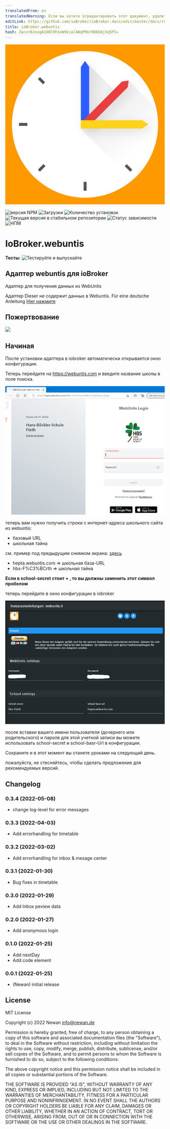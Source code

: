 ```yaml
---
translatedFrom: en
translatedWarning: Если вы хотите отредактировать этот документ, удалите поле «translationFrom», в противном случае этот документ будет снова автоматически переведен
editLink: https://github.com/ioBroker/ioBroker.docs/edit/master/docs/ru/adapterref/iobroker.webuntis/README.md
title: ioBroker.webuntis
hash: Zwco+BJoxgA1O8l9hSoW9kzalAWqPR6r0D6b8jVq5PI=
---
```

![Логотип](../../../en/adapterref/iobroker.webuntis/admin/webuntis.png)

![версия NPM](https://img.shields.io/npm/v/iobroker.webuntis.svg)
![Загрузки](https://img.shields.io/npm/dm/iobroker.webuntis.svg)
![Количество установок](https://iobroker.live/badges/webuntis-installed.svg)
![Текущая версия в стабильном репозитории](https://iobroker.live/badges/webuntis-stable.svg)
![Статус зависимости](https://img.shields.io/david/Newan/iobroker.webuntis.svg)
![НПМ](https://nodei.co/npm/iobroker.webuntis.png?downloads=true)

# IoBroker.webuntis
**Тесты:** ![Тестируйте и выпускайте](https://github.com/Newan/ioBroker.webuntis/workflows/Test%20and%20Release/badge.svg)

## Адаптер webuntis для ioBroker
Адаптер для получения данных из WebUntis

Адаптер Dieser не содержит данных в Webuntis.
Für eine deutsche Anleitung [Hier нажмите](readme/readme.de.md)

## Пожертвование
[![](https://www.paypalobjects.com/de_DE/DE/i/btn/btn_donateCC_LG.gif)](https://www.paypal.com/cgi-bin/webscr?cmd=_s-xclick&hosted_button_id=L55UBQJKJEUJL)

## Начиная
После установки адаптера в iobroker автоматически открывается окно конфигурации.

Теперь перейдите на https://webuntis.com и введите название школы в поле поиска.

![webuntis_start](../../../en/adapterref/iobroker.webuntis/readme/img/webuntis_start.png)

теперь вам нужно получить строки с интернет-адреса школьного сайта из webuntis:

- базовый URL
- школьная тайна

см. пример под предыдущим снимком экрана: [здесь](https://hepta.webuntis.com/WebUntis/?school=hbs-F%C3%BCrth#/basic/login)

- hepta.webuntis.com => школьная база-URL
- hbs-F%C3%BCrth => школьная тайна

**Если в school-secret стоит __+__ , то вы должны заменить этот символ пробелом**

теперь перейдите в окно конфигурации в iobroker

![webuntis_config](../../../en/adapterref/iobroker.webuntis/readme/img/webuntis_config.png)

после вставки вашего имени пользователя (дочернего или родительского) и пароля для этой учетной записи вы можете использовать school-secret и school-basr-Url в конфигурации.

Сохраните и в этот момент вы станете уроками на следующий день.

пожалуйста, не стесняйтесь, чтобы сделать предложение для рекомендуемых версий.

## Changelog
<!--
    Placeholder for the next version (at the beginning of the line):
    ### **WORK IN PROGRESS**
-->
### 0.3.4 (2022-05-08)
* change log-level for error messages

### 0.3.3 (2022-04-03)
* Add errorhandling for timetable

### 0.3.2 (2022-03-02)
* Add errorhandling for inbox & mesage center

### 0.3.1 (2022-01-30)
* Bug fixes in timetable

### 0.3.0 (2022-01-29)
* Add Inbox peview data

### 0.2.0 (2022-01-27)
* Add anonymous login

### 0.1.0 (2022-01-25)
* Add nextDay
* Add code element

### 0.0.1 (2022-01-25)
* (Newan) initial release

## License
MIT License

Copyright (c) 2022 Newan <info@newan.de>

Permission is hereby granted, free of charge, to any person obtaining a copy
of this software and associated documentation files (the "Software"), to deal
in the Software without restriction, including without limitation the rights
to use, copy, modify, merge, publish, distribute, sublicense, and/or sell
copies of the Software, and to permit persons to whom the Software is
furnished to do so, subject to the following conditions:

The above copyright notice and this permission notice shall be included in all
copies or substantial portions of the Software.

THE SOFTWARE IS PROVIDED "AS IS", WITHOUT WARRANTY OF ANY KIND, EXPRESS OR
IMPLIED, INCLUDING BUT NOT LIMITED TO THE WARRANTIES OF MERCHANTABILITY,
FITNESS FOR A PARTICULAR PURPOSE AND NONINFRINGEMENT. IN NO EVENT SHALL THE
AUTHORS OR COPYRIGHT HOLDERS BE LIABLE FOR ANY CLAIM, DAMAGES OR OTHER
LIABILITY, WHETHER IN AN ACTION OF CONTRACT, TORT OR OTHERWISE, ARISING FROM,
OUT OF OR IN CONNECTION WITH THE SOFTWARE OR THE USE OR OTHER DEALINGS IN THE
SOFTWARE.